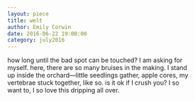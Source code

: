 ```yaml
---
layout: piece
title: welt
author: Emily Corwin
date: 2016-06-22 19:00:00
category: july2016
---
```


how long until the bad spot can be touched? I am asking for<br>
myself. here, there are so many bruises in the making. I stand<br>
up inside the orchard—little seedlings gather, apple cores, my<br>
vertebrae stuck together, like so. is it ok if I crush you? I so<br>
want to, I so love this dripping all over.<br>
